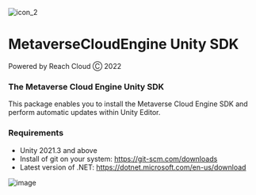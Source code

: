 ![icon_2](https://user-images.githubusercontent.com/14853489/173468609-0bcdbde1-e38c-454e-8c50-707564d380f7.png)

# MetaverseCloudEngine Unity SDK
Powered by Reach Cloud Ⓒ 2022
### The Metaverse Cloud Engine Unity SDK
This package enables you to install the Metaverse Cloud Engine SDK and perform automatic updates within Unity Editor.

### Requirements
* Unity 2021.3 and above
* Install of git on your system: https://git-scm.com/downloads
* Latest version of .NET: https://dotnet.microsoft.com/en-us/download

![image](https://user-images.githubusercontent.com/14853489/188254018-453aae49-a6a3-4e6e-8fd2-fe4bbf6310d1.png)

